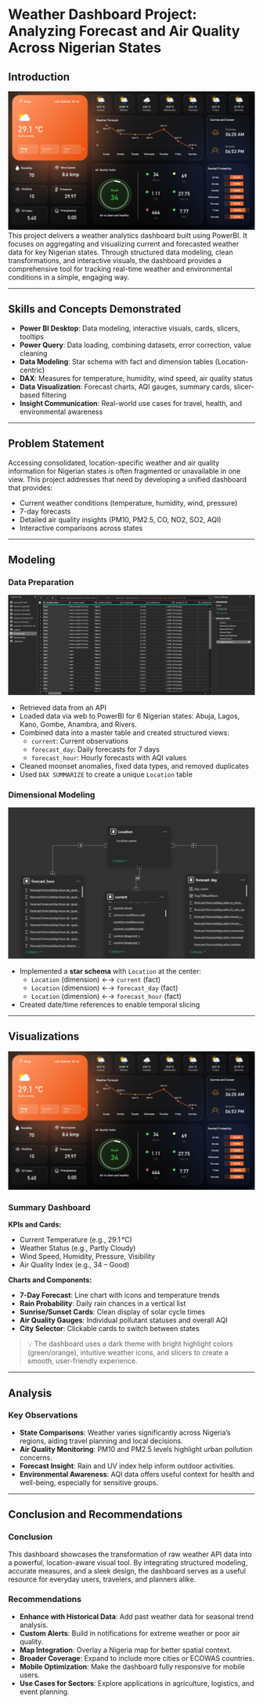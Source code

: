 # Weather Dashboard Project: Analyzing Forecast and Air Quality Across Nigerian States

## Introduction
![](CompDashboard.png)
This project delivers a weather analytics dashboard built using PowerBI. It focuses on aggregating and visualizing current and forecasted weather data for key Nigerian states. Through structured data modeling, clean transformations, and interactive visuals, the dashboard provides a comprehensive tool for tracking real-time weather and environmental conditions in a simple, engaging way.

---

## Skills and Concepts Demonstrated

- **Power BI Desktop**: Data modeling, interactive visuals, cards, slicers, tooltips
- **Power Query**: Data loading, combining datasets, error correction, value cleaning
- **Data Modeling**: Star schema with fact and dimension tables (Location-centric)
- **DAX**: Measures for temperature, humidity, wind speed, air quality status
- **Data Visualization**: Forecast charts, AQI gauges, summary cards, slicer-based filtering
- **Insight Communication**: Real-world use cases for travel, health, and environmental awareness

---

## Problem Statement
Accessing consolidated, location-specific weather and air quality information for Nigerian states is often fragmented or unavailable in one view. This project addresses that need by developing a unified dashboard that provides:

- Current weather conditions (temperature, humidity, wind, pressure)
- 7-day forecasts
- Detailed air quality insights (PM10, PM2.5, CO, NO2, SO2, AQI)
- Interactive comparisons across states

---

## Modeling

### Data Preparation
![Data](DataTransformations.png)
- Retrieved data from an API
- Loaded data via web to PowerBI for 6 Nigerian states: Abuja, Lagos, Kano, Gombe, Anambra, and Rivers.
- Combined data into a master table and created structured views:
  - `current`: Current observations
  - `forecast_day`: Daily forecasts for 7 days
  - `forecast_hour`: Hourly forecasts with AQI values
- Cleaned moonset anomalies, fixed data types, and removed duplicates
- Used `DAX SUMMARIZE` to create a unique `Location` table

### Dimensional Modeling
![Model](Model.png)
- Implemented a **star schema** with `Location` at the center:
  - `Location` (dimension) ←→ `current` (fact)
  - `Location` (dimension) ←→ `forecast_day` (fact)
  - `Location` (dimension) ←→ `forecast_hour` (fact)
- Created date/time references to enable temporal slicing

---

## Visualizations
![Dashboard](CompDashboard.png)
### Summary Dashboard

**KPIs and Cards:**
- Current Temperature (e.g., 29.1 °C)
- Weather Status (e.g., Partly Cloudy)
- Wind Speed, Humidity, Pressure, Visibility
- Air Quality Index (e.g., 34 – Good)

**Charts and Components:**
- **7-Day Forecast**: Line chart with icons and temperature trends
- **Rain Probability**: Daily rain chances in a vertical list
- **Sunrise/Sunset Cards**: Clean display of solar cycle times
- **Air Quality Gauges**: Individual pollutant statuses and overall AQI
- **City Selector**: Clickable cards to switch between states

> 💡 The dashboard uses a dark theme with bright highlight colors (green/orange), intuitive weather icons, and slicers to create a smooth, user-friendly experience.

---

## Analysis

### Key Observations
- **State Comparisons**: Weather varies significantly across Nigeria’s regions, aiding travel planning and local decisions.
- **Air Quality Monitoring**: PM10 and PM2.5 levels highlight urban pollution concerns.
- **Forecast Insight**: Rain and UV index help inform outdoor activities.
- **Environmental Awareness**: AQI data offers useful context for health and well-being, especially for sensitive groups.

---

## Conclusion and Recommendations

### Conclusion
This dashboard showcases the transformation of raw weather API data into a powerful, location-aware visual tool. By integrating structured modeling, accurate measures, and a sleek design, the dashboard serves as a useful resource for everyday users, travelers, and planners alike.

### Recommendations
- **Enhance with Historical Data**: Add past weather data for seasonal trend analysis.
- **Custom Alerts**: Build in notifications for extreme weather or poor air quality.
- **Map Integration**: Overlay a Nigeria map for better spatial context.
- **Broader Coverage**: Expand to include more cities or ECOWAS countries.
- **Mobile Optimization**: Make the dashboard fully responsive for mobile users.
- **Use Cases for Sectors**: Explore applications in agriculture, logistics, and event planning.
